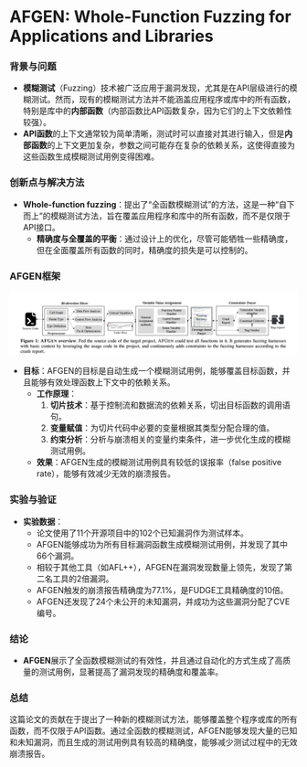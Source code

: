 # AFGEN: Whole-Function Fuzzing for Applications and Libraries


### **背景与问题**
- **模糊测试**（Fuzzing）技术被广泛应用于漏洞发现，尤其是在API层级进行的模糊测试。然而，现有的模糊测试方法并不能涵盖应用程序或库中的所有函数，特别是库中的**内部函数**（内部函数比API函数复杂，因为它们的上下文依赖性较强）。
- **API函数**的上下文通常较为简单清晰，测试时可以直接对其进行输入，但是**内部函数**的上下文更加复杂，参数之间可能存在复杂的依赖关系，这使得直接为这些函数生成模糊测试用例变得困难。

### **创新点与解决方法**
- **Whole-function fuzzing**：提出了“全函数模糊测试”的方法，这是一种“自下而上”的模糊测试方法，旨在覆盖应用程序和库中的所有函数，而不是仅限于API接口。
  - **精确度与全覆盖的平衡**：通过设计上的优化，尽管可能牺牲一些精确度，但在全面覆盖所有函数的同时，精确度的损失是可以控制的。


### **AFGEN框架**
![AFGEN overview](overview.png)
- **目标**：AFGEN的目标是自动生成一个模糊测试用例，能够覆盖目标函数，并且能够有效处理函数上下文中的依赖关系。
  - **工作原理**：
    1. **切片技术**：基于控制流和数据流的依赖关系，切出目标函数的调用语句。
    2. **变量赋值**：为切片代码中必要的变量根据其类型分配合理的值。
    3. **约束分析**：分析与崩溃相关的变量约束条件，进一步优化生成的模糊测试用例。
  - **效果**：AFGEN生成的模糊测试用例具有较低的误报率（false positive rate），能够有效减少无效的崩溃报告。

### **实验与验证**
- **实验数据**：
  - 论文使用了11个开源项目中的102个已知漏洞作为测试样本。
  - AFGEN能够成功为所有目标漏洞函数生成模糊测试用例，并发现了其中66个漏洞。
  - 相较于其他工具（如AFL++），AFGEN在漏洞发现数量上领先，发现了第二名工具的2倍漏洞。
  - AFGEN触发的崩溃报告精确度为77.1%，是FUDGE工具精确度的10倍。
  - AFGEN还发现了24个未公开的未知漏洞，并成功为这些漏洞分配了CVE编号。

### **结论**
- **AFGEN**展示了全函数模糊测试的有效性，并且通过自动化的方式生成了高质量的测试用例，显著提高了漏洞发现的精确度和覆盖率。

### **总结**
这篇论文的贡献在于提出了一种新的模糊测试方法，能够覆盖整个程序或库的所有函数，而不仅限于API函数。通过全函数的模糊测试，AFGEN能够发现大量的已知和未知漏洞，而且生成的测试用例具有较高的精确度，能够减少测试过程中的无效崩溃报告。
